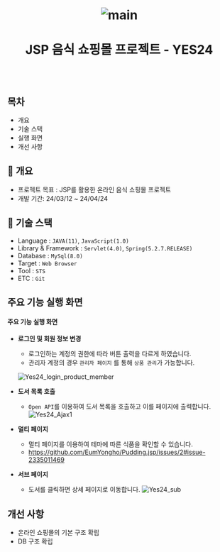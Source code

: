 <h1 align="center">
  
  ![main](https://github.com/EumYongho/Pudding.jsp/assets/155952960/fdb8fd16-92b0-48e1-8dd6-a6c8a95cf8ab)



</h1>
<h1 align="center">JSP 음식 쇼핑몰 프로젝트 - YES24</h1>
<br/><br/>

## 목차

- 개요
- 기술 스택
- 실행 화면
- 개선 사항


## 🚩 개요
  - 프로젝트 목표 :  JSP를 활용한 온라인 음식 쇼핑몰 프로젝트
  - 개발 기간: 24/03/12 ~ 24/04/24
    
## 🔧 기술 스택
  - Language : `JAVA(11)`, `JavaScript(1.0)`
  - Library & Framework : `Servlet(4.0)`, `Spring(5.2.7.RELEASE)`
  - Database : `MySql(8.0)`
  - Target : `Web Browser`
  - Tool : `STS`
  - ETC : `Git`

## 주요 기능 실행 화면

  #### 주요 기능 실행 화면

  * **로그인 및 회원 정보 변경**
    * 로그인하는 계정의 권한에 따라 버튼 출력을 다르게 하였습니다. 
    * 관리자 계정의 경우 `관리자 페이지` 를 통해 `상품 관리`가 가능합니다.
   
    ![Yes24_login_product_member](https://github.com/JongHoonKim1004/Yes24_JSP/assets/155927559/d22c54a4-f2ed-48b0-8073-ef4d9be48023)

  * **도서 목록 호출**
    * `Open API`를 이용하여 도서 목록을 호출하고 이를 페이지에 출력합니다.
      ![Yes24_Ajax1](https://github.com/JongHoonKim1004/Yes24_JSP/assets/155927559/68e3778a-dd4e-46fa-a1a7-4be83644d006)

  * **멀티 페이지**
    * 멀티 페이지를 이용하여 테마에 따른 식품을 확인할 수 있습니다.
    * https://github.com/EumYongho/Pudding.jsp/issues/2#issue-2335011469
      

  * **서브 페이지**
    * 도서를 클릭하면 상세 페이지로 이동합니다.
       ![Yes24_sub](https://github.com/JongHoonKim1004/Yes24_JSP/assets/155927559/835c467f-d64c-404d-abda-4461dd1ea573)




## 개선 사항
- 온라인 쇼핑몰의 기본 구조 확립
- DB 구조 확립

